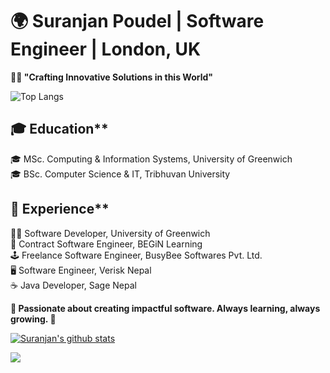 # 🌍 Suranjan Poudel | Software Engineer | London, UK

**👨‍💻 "Crafting Innovative Solutions in this World"**

![Top Langs](https://github-readme-stats.vercel.app/api/top-langs/?username=suranjan77&layout=compact)

## 🎓 Education** <br/>
🎓 MSc. Computing & Information Systems, University of Greenwich <br/>
🎓 BSc. Computer Science & IT, Tribhuvan University <br/>

## 🏢 Experience** <br/>
🧑‍🔬 Software Developer, University of Greenwich <br/>
💼 Contract Software Engineer, BEGiN Learning <br/>
🕹️ Freelance Software Engineer, BusyBee Softwares Pvt. Ltd. <br/>
🖥️ Software Engineer, Verisk Nepal <br/>
☕ Java Developer, Sage Nepal <br/>

**🌟 Passionate about creating impactful software. Always learning, always growing. 🚀**

[![Suranjan's github stats](https://github-readme-stats.vercel.app/api?username=suranjan77&show_icons=true)](https://github.com/anuraghazra/github-readme-stats)

![](https://komarev.com/ghpvc/?username=suranjan77)

